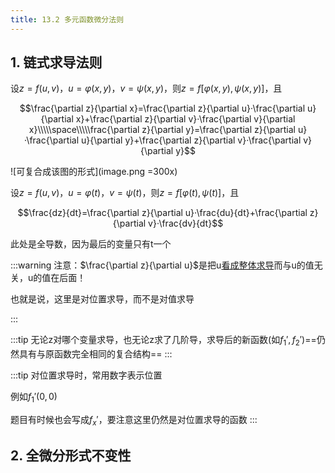 ```yaml
---
title: 13.2 多元函数微分法则
---
```


## 1. 链式求导法则

设$z=f(u,v)$，$u=\varphi(x,y)$，$v=\psi(x,y)$，则$z=f[\varphi(x,y),\psi(x,y)]$，且

$$\frac{\partial z}{\partial x}=\frac{\partial z}{\partial u}·\frac{\partial u}{\partial x}+\frac{\partial z}{\partial v}·\frac{\partial v}{\partial x}\\\\\space\\\\\frac{\partial z}{\partial y}=\frac{\partial z}{\partial u}·\frac{\partial u}{\partial y}+\frac{\partial z}{\partial v}·\frac{\partial v}{\partial y}$$

![可复合成该图的形式](image.png =300x)

设$z=f(u,v)$，$u=\varphi(t)$，$v=\psi(t)$，则$z=f[\varphi(t),\psi(t)]$，且

$$\frac{dz}{dt}=\frac{\partial z}{\partial u}·\frac{du}{dt}+\frac{\partial z}{\partial v}·\frac{dv}{dt}$$

此处是全导数，因为最后的变量只有t一个

:::warning
注意：$\frac{\partial z}{\partial u}$是把u<u>看成整体求导</u>而与u的值无关，u的值在后面！

也就是说，这里是对位置求导，而不是对值求导

:::

:::tip
无论z对哪个变量求导，也无论z求了几阶导，求导后的新函数(如$f_1',f_2'$)==仍然具有与原函数完全相同的复合结构==
:::

:::tip
对位置求导时，常用数字表示位置

例如$f_1'(0,0)$

题目有时候也会写成$f_x'$，要注意这里仍然是对位置求导的函数
:::

## 2. 全微分形式不变性










